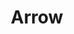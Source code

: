 ---
title: Arrow
date: 
draft: false

# descripcion
description : Anillo de plata 925

materials: Plata 925

color: Plateado

dimensions: 18mm diámetro - ajustable

code: 05-23-0602

type: "Anillos"

categories: []

price: $1.640,00

price_eftvo: $1.395,00

# Images
# first image will be shown in the product page
images:
  # - image: "images/path_to_image"
  # La ubicacion de las imagenes es imagenes/Anillos/Anillos.Plata/05-23-0602-arrow
  - image: "./images/anillos/plata/05-23-0602.JPG"
---